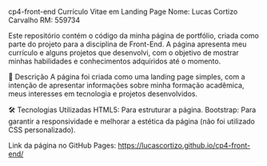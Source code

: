 cp4-front-end
Currículo Vitae em Landing Page
Nome: Lucas Cortizo Carvalho
RM: 559734

Este repositório contém o código da minha página de portfólio, criada como parte do projeto para a disciplina de Front-End. A página apresenta meu currículo e alguns projetos que desenvolvi, com o objetivo de mostrar minhas habilidades e conhecimentos adquiridos até o momento.

📜 Descrição
A página foi criada como uma landing page simples, com a intenção de apresentar informações sobre minha formação acadêmica, meus interesses em tecnologia e projetos desenvolvidos.

🛠 Tecnologias Utilizadas
HTML5: Para estruturar a página.
Bootstrap: Para garantir a responsividade e melhorar a estética da página (não foi utilizado CSS personalizado).

Link da página no GitHub Pages: https://lucascortizo.github.io/cp4-front-end/